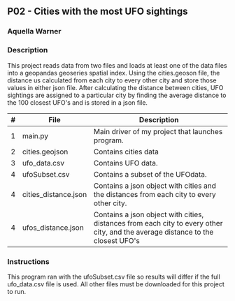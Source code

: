 ## P02 - Cities with the most UFO sightings
### Aquella Warner
### Description 
This project reads data from two files and loads at least one of the data files into a geopandas geoseries spatial index. Using the cities.geoson file, the distance us calculated from each city to every other city and store those values in either json file. After calculating the distance between cities, UFO sightings are assigned to a particular city by finding the average distance to the 100 closest UFO's and is stored in a json file.  

|   #   | File                      | Description                                        |
| :---: | ---------------           | -------------------------------------------------- |
|   1   | main.py                   | Main driver of my project that launches program.      |
|   2   | cities.geojson          | Contains cities data           |
|   3   | ufo_data.csv           | Contains UFO data.                       |
|   4   | ufoSubset.csv           | Contains a subset of the UFOdata.                       |
|   4   | cities_distance.json| Contains a json object with cities and the distances from each city to every other city.                      |
|   4   | ufos_distance.json           | Contains a json object with cities, distances from each city to every other city, and the average distance to the closest UFO's                    |





### Instructions
This program ran with the ufoSubset.csv file so results will differ if the full ufo_data.csv file is used. All other files must be downloaded for this project to run.


